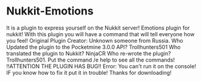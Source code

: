 # Nukkit-Emotions
It is a plugin to express yourself on the Nukkit server!  Emotions plugin for nukkit! With this plugin you will have a command that will tell everyone how you feel! Original Plugin Creator: Unknown someone from Russia. Who Updated the plugin
to the Pocketmine 3.0.0 API? Trollhunters501
Who translated the plugin to Nukkit? NinjaCR
Who re-wrote the plugin? Trollhunters501.
Put the command /e help to see all the commands!
!!ATTENTION THE PLUGIN HAS BUG!!
Error: You can't run it on the console!
IF you know how to fix it put it in trouble!
Thanks for downloading!
